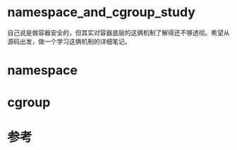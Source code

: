 # namespace_and_cgroup_study

自己说是做容器安全的，但其实对容器底层的这俩机制了解得还不够透彻。希望从源码出发，做一个学习这俩机制的详细笔记。

# namespace

[概述]: namespace/概述.md	"概述"



# cgroup

# 参考

[Docker 背后的内核知识——Namespace 资源隔离]: https://www.infoq.cn/news/docker-kernel-knowledge-namespace-resource-isolation	"Docker 背后的内核知识——Namespace 资源隔离"

